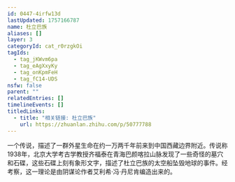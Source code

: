 ```yaml
---
id: 0447-4irfw13d
lastUpdated: 1757166787
name: 杜立巴族
aliases: []
layer: 3
categoryId: cat_r0rzgkOi
tagIds:
  - tag_jKWvm6pa
  - tag_eAgXxyKy
  - tag_onKpmFeH
  - tag_fC14-UDS
nsfw: false
parent: ""
relatedEntries: []
timelineEvents: []
titledLinks:
  - title: "相关链接: 杜立巴族"
    url: https://zhuanlan.zhihu.com/p/50777788
---
```


一个传说，描述了一群外星生命在约一万两千年前来到中国西藏边界附近。传说称1938年，北京大学考古学教授齐福泰在青海巴颜喀拉山脉发现了一些奇怪的墓穴和石碟，这些石碟上刻有象形文字，描述了杜立巴族的太空船坠毁地球的事件。经考察，这一理论是由阴谋论作者艾利希·冯·丹尼肯编造出来的。